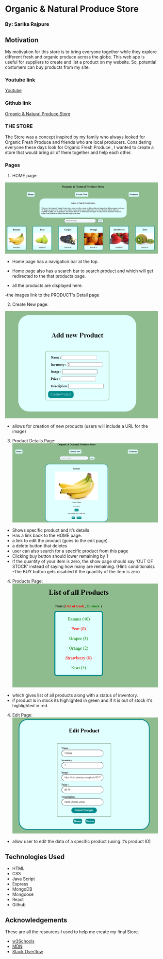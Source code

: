 # Organic & Natural Produce Store
### By: Sarika Rajpure
## Motivation

My motivation for this store is to bring everyone together while they explore different fresh and organic produce across the globe. This web app is useful for suppliers to create and list a product on my website. So, potential costumers can buy products from my site.

### Youtube link 
[Youtube](https://youtu.be/)
### Github link 
[Organic & Natural Produce Store](https://github.com/SarikaRAJPURE/ProductStore.git)

### THE STORE 

The Store was a concept inspired by my family who always looked for Organic Fresh Produce and friends who are local producers. Considering everyone these days look for Organic Fresh Produce , I wanted to create a store that would bring all of them together and help each other. 

### Pages

1. HOME page:

![Home Page](Home.png)

- Home page has a navigation bar at the top.
- Home page also has a search bar to search product and which will get redirected to the that products page.

- all the products are displayed here.

-the images link to the PRODUCT's Detail page

2. Create New page:

![Create new](New.png)

- allows for creation of new products (users will include a URL for the image)


3. Product Details Page:
![Product](Product.png)

- Shows specific product and it’s details
- Has a link back to the HOME page.
- a link to edit the product (goes to the edit page)
- a delete button that deletes
- user can also search for a specific product from this page
- Clicking buy button should lower remaining by 1
- If the quantity of your item is zero, the show page should say 'OUT OF STOCK' instead of saying how many are remaining. (Hint: conditionals).
-The BUY button gets disabled if the quantity of the item is zero

4. Products Page:
![Products List Page](ProductsList.png)

- which gives list of all products along with a status of inventory.
-  if product is in stock its highlighted in green and if it is out of stock it's highlighted in red.

4. Edit Page:
![Edit Page](Edit.png)

- allow user to edit the data of a specific product (using it’s product ID)

## Technologies Used
- HTML
- CSS
- Java Script
- Express
- MongoDB
- Mongoose
- React
- Github

## Acknowledgements

These are all the resources I used to help me create my final Store. 

- [w3Schools](https://www.w3schools.com/default.asp)
- [MDN](https://developer.mozilla.org/en-US/)
- [Stack Overflow](https://stackoverflow.com/questions/4747520/simple-css-form-layout)





